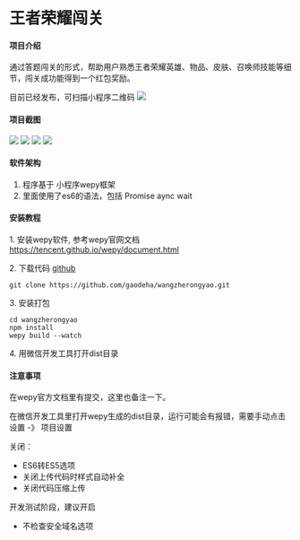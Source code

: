 # 王者荣耀闯关

#### 项目介绍
通过答题闯关的形式，帮助用户熟悉王者荣耀英雄、物品、皮肤、召唤师技能等细节，闯关成功能得到一个红包奖励。

目前已经发布，可扫描小程序二维码
<img src="https://wwwwzry.oss-cn-shenzhen.aliyuncs.com/wzrycg.jpg"/>

#### 项目截图
<img src="https://wwwwzry.oss-cn-shenzhen.aliyuncs.com/wzrycg1.jpg">
<img src="https://wwwwzry.oss-cn-shenzhen.aliyuncs.com/wzrycg2.jpg">
<img src="https://wwwwzry.oss-cn-shenzhen.aliyuncs.com/wzrycg3.jpg">
<img src="https://wwwwzry.oss-cn-shenzhen.aliyuncs.com/wzrycg4.jpg">

#### 软件架构
1. 程序基于 小程序wepy框架 
2. 里面使用了es6的语法，包括 Promise aync wait 

#### 安装教程
1\.  安装wepy软件, 参考wepy官网文档 https://tencent.github.io/wepy/document.html

2\.  下载代码 [github](https://github.com/gaodeha/wangzherongyao.git) 
```
git clone https://github.com/gaodeha/wangzherongyao.git
```

3\.  安装打包 
```
cd wangzherongyao 
npm install 
wepy build --watch
```

4\.  用微信开发工具打开dist目录


#### 注意事项

在wepy官方文档里有提交，这里也备注一下。

在微信开发工具里打开wepy生成的dist目录，运行可能会有报错，需要手动点击 设置 -》 项目设置

关闭：
- ES6转ES5选项
- 关闭上传代码时样式自动补全
- 关闭代码压缩上传


开发测试阶段，建议开启
- 不检查安全域名选项
